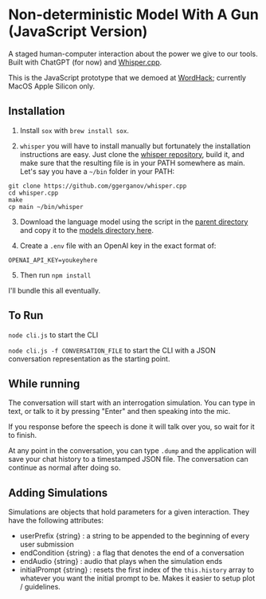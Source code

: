 # Non-deterministic Model With A Gun (JavaScript Version)

A staged human-computer interaction about the power we give to our tools. Built with ChatGPT (for
now) and [Whisper.cpp](https://github.com/ggerganov/whisper.cpp).

This is the JavaScript prototype that we demoed at [WordHack](https://toddwords.com/wordhack/);
currently MacOS Apple Silicon only.

## Installation
1. Install `sox` with `brew install sox`.

2. `whisper` you will have to install manually but fortunately the installation instructions are easy.
Just clone the [whisper repository](https://github.com/ggerganov/whisper.cpp), build it, and make
sure that the resulting file is in your PATH somewhere as main. Let's say you have a `~/bin` folder
in your PATH:

```
git clone https://github.com/ggerganov/whisper.cpp
cd whisper.cpp
make
cp main ~/bin/whisper
```

3. Download the language model using the script in the [parent directory](../vendor/models) and copy it
   to the [models directory here](./models).

4. Create a `.env` file with an OpenAI key in the exact format of:
```
OPENAI_API_KEY=youkeyhere
```

5. Then run `npm install`

I'll bundle this all eventually.

## To Run
`node cli.js` to start the CLI

`node cli.js -f CONVERSATION_FILE` to start the CLI with a JSON conversation representation as the
starting point.

## While running
The conversation will start with an interrogation simulation. You can type in text, or talk to it by
pressing "Enter" and then speaking into the mic.

If you response before the speech is done it will talk over you, so wait for it to finish.

At any point in the conversation, you can type `.dump` and the application will save your chat
history to a timestamped JSON file. The conversation can continue as normal after doing so.

## Adding Simulations
Simulations are objects that hold parameters for a given interaction. They have the following
attributes:
  - userPrefix {string} : a string to be appended to the beginning of every user submission
  - endCondition {string} : a flag that denotes the end of a conversation
  - endAudio {string} : audio that plays when the simulation ends
  - initialPrompt {string} : resets the first index of the `this.history` array to whatever you want
    the initial prompt to be. Makes it easier to setup plot / guidelines.
